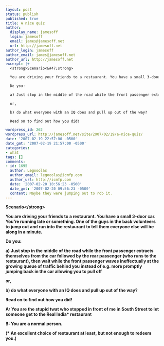 ```yaml
---
layout: post
status: publish
published: true
title: A nice quiz
author:
  display_name: jamesoff
  login: jamesoff
  email: james@jamesoff.net
  url: http://jamesoff.net
author_login: jamesoff
author_email: james@jamesoff.net
author_url: http://jamesoff.net
excerpt: |+
  <strong>Scenario<&#47;strong>

  You are driving your friends to a restaurant. You have a small 3-door car. You're running late or something. One of the guys in the back volunteers to jump out and run into the restaurant to tell them everyone else will be along in a minute.

  Do you:

  a) Just stop in the middle of the road while the front passenger extracts themselves from the car followed by the rear passenger (who runs to the restaurant), then wait while the front passenger waves ineffectually at the growing queue of traffic behind you instead of e.g. more promptly jumping back in the car allowing you to pull off

  or,

  b) do what everyone with an IQ does and pull up out of the way?

  Read on to find out how you did!

wordpress_id: 262
wordpress_url: http://jamesoff.net/site/2007/02/19/a-nice-quiz/
date: '2007-02-19 22:57:00 -0500'
date_gmt: '2007-02-19 21:57:00 -0500'
categories:
- what
tags: []
comments:
- id: 1695
  author: Legooolas
  author_email: legooolas@icmfp.com
  author_url: http://icmfp.com
  date: '2007-02-20 10:56:23 -0500'
  date_gmt: '2007-02-20 09:56:23 -0500'
  content: Maybe they were jumping out to rob it.
---
```

<p><strong>Scenario<&#47;strong></p>
<p>You are driving your friends to a restaurant. You have a small 3-door car. You're running late or something. One of the guys in the back volunteers to jump out and run into the restaurant to tell them everyone else will be along in a minute.</p>
<p>Do you:</p>
<p>a) Just stop in the middle of the road while the front passenger extracts themselves from the car followed by the rear passenger (who runs to the restaurant), then wait while the front passenger waves ineffectually at the growing queue of traffic behind you instead of e.g. more promptly jumping back in the car allowing you to pull off</p>
<p>or,</p>
<p>b) do what everyone with an IQ does and pull up out of the way?</p>
<p>Read on to find out how you did!</p>
<p><a id="more"></a><a id="more-262"></a></p>
<p>A: You are the stupid twat who stopped in front of me in South Street to let someone get to the Real India* restaurant</p>
<p>B: You are a normal person.</p>
<p>(* An excellent choice of restaurant at least, but not enough to redeem you.)</p>
